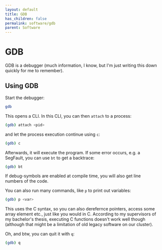 ```yaml
---
layout: default
title: GDB
has_children: false
permalink: software/gdb
parent: Software
---
```


# GDB

GDB is a debugger (much information, I know, but I'm just writing this down quickly for me to remember).

## Using GDB

Start the debugger:

```zsh
gdb
```

This opens a CLI.
In this CLI, you can then `attach` to a process:

```zsh
(gdb) attach <pid>
```

and let the process execution continue using `c`:

```zsh
(gdb) c
```

Afterwards, it will execute the program.
If some error occurs, e.g. a SegFault, you can use `bt` to get a backtrace:

```zsh
(gdb) bt
```

If debug-symbols are enabled at compile time, you will also get line numbers of the code.

You can also run many commands, like `p` to print out variables:

```zsh
(gdb) p <var>
```

This uses the C syntax, so you can also derefernce pointers, access some array element etc., just like you would in C.
According to my supervisors of my bachelor's thesis, executing C functions doesn't work well though (although that might be a limitation of old legacy software on our cluster).

Oh, and btw, you can quit it with `q`:

```zsh
(gdb) q
```
